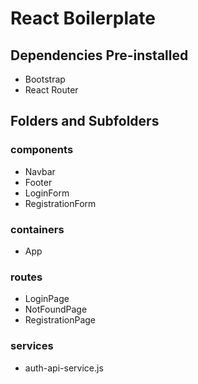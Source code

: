 # React Boilerplate #

## Dependencies Pre-installed ##
<ul>
    <li>Bootstrap</li>
    <li>React Router</li>
</ul>


## Folders and Subfolders ##

### components ###
<ul>
    <li>Navbar</li>
    <li>Footer</li>
    <li>LoginForm</li>
    <li>RegistrationForm</li>
</ul>



### containers ###
<ul>
    <li>App</li>
</ul>



### routes ###
<ul>
    <li>LoginPage</li>
    <li>NotFoundPage</li>
    <li>RegistrationPage</li>
</ul>



### services ### 
<ul>
    <li>auth-api-service.js</li>
</ul>